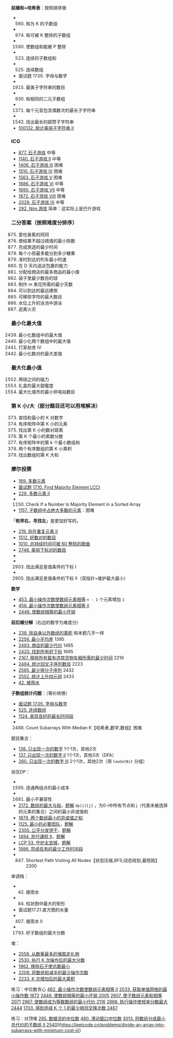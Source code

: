 **前缀和+哈希表**：按照顺序做
- 560. 和为 K 的子数组
- 974. 和可被 K 整除的子数组
- 1590. 使数组和能被 P 整除
- 523. 连续的子数组和
- 525. 连续数组
- 面试题 17.05. 字母与数字
- 1915. 最美子字符串的数目
- 930. 和相同的二元子数组
- 1371. 每个元音包含偶数次的最长子字符串
- 1542. 找出最长的超赞子字符串
- [100132. 统计美丽子字符串 II](https://leetcode.cn/problems/count-beautiful-substrings-ii/)
### ICG
- [877. 石子游戏](https://leetcode.cn/problems/stone-game) 中等
- [1140. 石子游戏 II](https://leetcode.cn/problems/stone-game-ii) 中等
- [1406. 石子游戏 III](https://leetcode.cn/problems/stone-game-iii) 困难
- [1510. 石子游戏 IV](https://leetcode.cn/problems/stone-game-iv) 困难
- [1563. 石子游戏 V](https://leetcode.cn/problems/stone-game-v) 困难
- [1686. 石子游戏 VI](https://leetcode.cn/problems/stone-game-vi) 中等
- [1690. 石子游戏 VII](https://leetcode.cn/problems/stone-game-vii) 中等
- [1872. 石子游戏 VIII](https://leetcode.cn/problems/stone-game-viii) 困难
- [2029. 石子游戏 IX](https://leetcode.cn/problems/stone-game-ix) 中等
- [292. Nim 游戏](https://leetcode.cn/problems/nim-game) 简单：这实际上是巴什游戏
### 二分答案（按照难度分排序）
875. 爱吃香蕉的珂珂
1283. 使结果不超过阈值的最小除数
2187. 完成旅途的最少时间
2226. 每个小孩最多能分到多少糖果
1870. 准时到达的列车最小时速
1011. 在 D 天内送达包裹的能力
2064. 分配给商店的最多商品的最小值
1760. 袋子里最少数目的球
1482. 制作 m 束花所需的最少天数
1642. 可以到达的最远建筑
1898. 可移除字符的最大数目
778. 水位上升的泳池中游泳
2258. 逃离火灾
### 最小化最大值
2439. 最小化数组中的最大值
2513. 最小化两个数组中的最大值
2560. 打家劫舍 IV
2616. 最小化数对的最大差值
### 最大化最小值
1552. 两球之间的磁力
2517. 礼盒的最大甜蜜度
2528. 最大化城市的最小供电站数目
### 第 K 小/大（部分题目还可以用堆解决）
373. 查找和最小的 K 对数字
378. 有序矩阵中第 K 小的元素
719. 找出第 K 小的数对距离
786. 第 K 个最小的素数分数
1439. 有序矩阵中的第 k 个最小数组和
2040. 两个有序数组的第 K 小乘积
2386. 找出数组的第 K 大和

### 摩尔投票
- [169. 多数元素](https://leetcode.cn/problems/majority-element/)
- [面试题 17.10. Find Majority Element LCCI](https://leetcode.cn/problems/find-majority-element-lcci/)
- [229. 多数元素 II](https://leetcode.cn/problems/majority-element-ii/)
- 1150. Check If a Number Is Majority Element in a Sorted Array
- [1157. 子数组中占绝大多数的元素](https://leetcode.cn/problems/online-majority-element-in-subarray/)：困难

「**枚举右，寻找左**」是更加好写的。
- [219. 存在重复元素 II](https://leetcode.cn/problems/contains-duplicate-ii/)
- [1512. 好数对的数目](https://leetcode.cn/problems/number-of-good-pairs/)
- [1010. 总持续时间可被 60 整除的歌曲](https://leetcode.cn/problems/pairs-of-songs-with-total-durations-divisible-by-60/)
- [2748. 美丽下标对的数目](https://leetcode.cn/problems/number-of-beautiful-pairs/)
- 
- 2903. 找出满足差值条件的下标 I
- 2905. 找出满足差值条件的下标 II（双指针+维护最大最小）

**数学**
- [453. 最小操作次数使数组元素相等](https://leetcode.cn/problems/minimum-moves-to-equal-array-elements/) `n - 1` 个元素增加 `1` 
- [456. 最小操作次数使数组元素相等 II](https://leetcode.cn/problems/minimum-moves-to-equal-array-elements-ii/)
- [2448. 使数组相等的最小开销](https://leetcode.cn/problems/minimum-cost-to-make-array-equal/)

**前后缀分解**（右边的数字为难度分）
- [238. 除自身以外数组的乘积](https://leetcode.cn/problems/product-of-array-except-self/) 和本题几乎一样
- [2256. 最小平均差](https://leetcode.cn/problems/minimum-average-difference/) 1395
- [2483. 商店的最少代价](https://leetcode.cn/problems/minimum-penalty-for-a-shop/) 1495
- [2420. 找到所有好下标](https://leetcode.cn/problems/find-all-good-indices/) 1695
- [2167. 移除所有载有违禁货物车厢所需的最少时间](https://leetcode.cn/problems/minimum-time-to-remove-all-cars-containing-illegal-goods/) 2219
- [2484. 统计回文子序列数目](https://leetcode.cn/problems/count-palindromic-subsequences/) 2223
- [2565. 最少得分子序列](https://leetcode.cn/problems/subsequence-with-the-minimum-score/) 2432
- [2552. 统计上升四元组](https://leetcode.cn/problems/count-increasing-quadruplets/) 2433
- [42. 接雨水](https://leetcode.cn/problems/trapping-rain-water/)

**子数组统计问题**：（等价转换）
- [面试题 17.05. 字母与数字](https://leetcode.cn/problems/find-longest-subarray-lcci/)
- [525. 连续数组](https://leetcode.cn/problems/contiguous-array/)
- [1124. 表现良好的最长时间段](https://leetcode.cn/problems/longest-well-performing-interval/)
- 2488. Count Subarrays With Median K【哈希表,数学,数组】困难

题目集合：
- [136. 只出现一次的数字](https://leetcode.cn/problems/single-number/) 1个1次，其他2次
- [137. 只出现一次的数字 II](https://leetcode.cn/problems/single-number-ii/) 1个1次，其他3次（DFA）
- [260. 只出现一次的数字 III](https://leetcode.cn/problems/single-number-iii/) 2个1次，其他2次（用 `lowSetBit` 分组）

状压DP：
- 1595. 连通两组点的最小成本
- 1681. 最小不兼容性
- [2172. 数组的最大与和](https://leetcode.cn/problems/maximum-and-sum-of-array/)，[题解](https://leetcode.cn/problems/maximum-and-sum-of-array/solution/zhuang-tai-ya-suo-dp-by-endlesscheng-5eqn/) `dp[i][j]` ，为0-i中所有节点和 j（代表未被选择的元素的集合）之间的最小异或值和
- [1879. 两个数组最小的异或值之和](https://leetcode.cn/problems/minimum-xor-sum-of-two-arrays/)
- [1125. 最小的必要团队](https://leetcode.cn/problems/smallest-sufficient-team/)，[题解](https://leetcode.cn/problems/smallest-sufficient-team/solution/zhuang-ya-0-1-bei-bao-cha-biao-fa-vs-shu-qode/)
- [2305. 公平分发饼干](https://leetcode.cn/problems/fair-distribution-of-cookies/)，[题解](https://leetcode.cn/problems/fair-distribution-of-cookies/solution/by-endlesscheng-80ao/)
- [1494. 并行课程 II](https://leetcode.cn/problems/parallel-courses-ii/)，[题解](https://leetcode.cn/problems/parallel-courses-ii/solution/zi-ji-zhuang-ya-dpcong-ji-yi-hua-sou-suo-oxwd/)
- [LCP 53. 守护太空城](https://leetcode.cn/problems/EJvmW4/)，[题解](https://leetcode.cn/problems/EJvmW4/solution/by-endlesscheng-pk2q/)
- [1986. 完成任务的最少工作时间段](https://leetcode.cn/problems/minimum-number-of-work-sessions-to-finish-the-tasks/)
- 847. Shortest Path Visiting All Nodes【状态压缩,BFS;动态规划,最短路】2200

单调栈：
- 42. 接雨水
- 84. 柱状图中最大的矩形
- 面试题17.21.直方图的水量
- 407. 接雨水 II
- 1793. 好子数组的最大分数

堆：
- [2558. 从数量最多的堆取走礼物](https://leetcode.cn/problems/take-gifts-from-the-richest-pile/)
- [2530. 执行 K 次操作后的最大分数](https://leetcode.cn/problems/maximal-score-after-applying-k-operations/)
- [1962. 移除石子使总数最小](https://leetcode.cn/problems/remove-stones-to-minimize-the-total/)
- [2208. 将数组和减半的最少操作次数](https://leetcode.cn/problems/minimum-operations-to-halve-array-sum/)
- [2233. K 次增加后的最大乘积](https://leetcode.cn/problems/maximum-product-after-k-increments/)

练习：中位数贪心
[462. 最小操作次数使数组元素相等 II](https://leetcode.cn/problems/minimum-moves-to-equal-array-elements-ii/)
[2033. 获取单值网格的最小操作数 1672](https://leetcode.cn/problems/minimum-operations-to-make-a-uni-value-grid/)
[2448. 使数组相等的最小开销 2005](https://leetcode.cn/problems/minimum-cost-to-make-array-equal/)
[2607. 使子数组元素和相等 2071](https://leetcode.cn/problems/make-k-subarray-sums-equal/)
[2967. 使数组成为等数数组的最小代价 2116](https://leetcode.cn/problems/minimum-cost-to-make-array-equalindromic/)
[2968. 执行操作使频率分数最大 2444](https://leetcode.cn/problems/apply-operations-to-maximize-frequency-score/)
[1703. 得到连续 K 个 1 的最少相邻交换次数 2467](https://leetcode.cn/problems/minimum-adjacent-swaps-for-k-consecutive-ones/)

练习：对顶堆
[295. 数据流的中位数](https://leetcode.cn/problems/find-median-from-data-stream/)
[480. 滑动窗口中位数](https://leetcode.cn/problems/sliding-window-median/)
[3013. 将数组分成最小总代价的子数组 II 2540]()](https://leetcode.cn/problems/divide-an-array-into-subarrays-with-minimum-cost-ii/)

